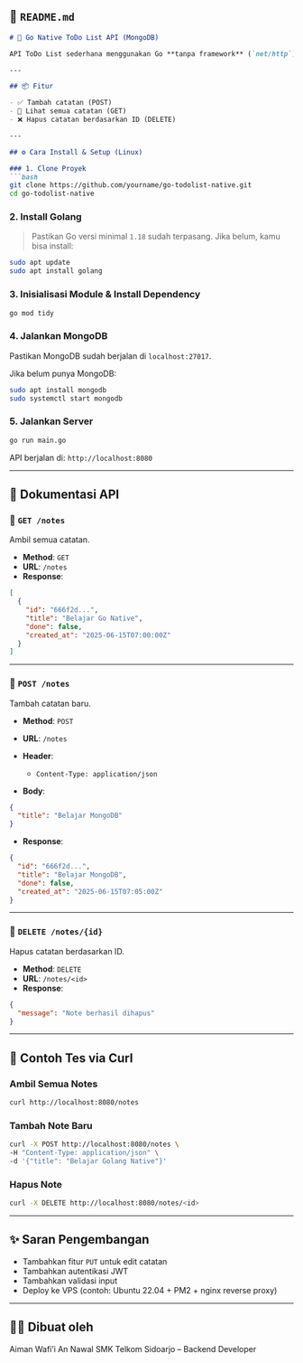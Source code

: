 ## 📄 `README.md`

````markdown
# 📝 Go Native ToDo List API (MongoDB)

API ToDo List sederhana menggunakan Go **tanpa framework** (`net/http`) dan MongoDB sebagai database.

---

## 📦 Fitur

- ✅ Tambah catatan (POST)
- 📃 Lihat semua catatan (GET)
- ❌ Hapus catatan berdasarkan ID (DELETE)

---

## ⚙️ Cara Install & Setup (Linux)

### 1. Clone Proyek
```bash
git clone https://github.com/yourname/go-todolist-native.git
cd go-todolist-native
````

### 2. Install Golang

> Pastikan Go versi minimal `1.18` sudah terpasang.
> Jika belum, kamu bisa install:

```bash
sudo apt update
sudo apt install golang
```

### 3. Inisialisasi Module & Install Dependency

```bash
go mod tidy
```

### 4. Jalankan MongoDB

Pastikan MongoDB sudah berjalan di `localhost:27017`.

Jika belum punya MongoDB:

```bash
sudo apt install mongodb
sudo systemctl start mongodb
```

### 5. Jalankan Server

```bash
go run main.go
```

API berjalan di: `http://localhost:8080`

---

## 🔌 Dokumentasi API

### 🔹 `GET /notes`

Ambil semua catatan.

* **Method**: `GET`
* **URL**: `/notes`
* **Response**:

```json
[
  {
    "id": "666f2d...",
    "title": "Belajar Go Native",
    "done": false,
    "created_at": "2025-06-15T07:00:00Z"
  }
]
```

---

### 🔹 `POST /notes`

Tambah catatan baru.

* **Method**: `POST`
* **URL**: `/notes`
* **Header**:

  * `Content-Type: application/json`
* **Body**:

```json
{
  "title": "Belajar MongoDB"
}
```

* **Response**:

```json
{
  "id": "666f2d...",
  "title": "Belajar MongoDB",
  "done": false,
  "created_at": "2025-06-15T07:05:00Z"
}
```

---

### 🔹 `DELETE /notes/{id}`

Hapus catatan berdasarkan ID.

* **Method**: `DELETE`
* **URL**: `/notes/<id>`
* **Response**:

```json
{
  "message": "Note berhasil dihapus"
}
```

---

## 🐘 Contoh Tes via Curl

### Ambil Semua Notes

```bash
curl http://localhost:8080/notes
```

### Tambah Note Baru

```bash
curl -X POST http://localhost:8080/notes \
-H "Content-Type: application/json" \
-d '{"title": "Belajar Golang Native"}'
```

### Hapus Note

```bash
curl -X DELETE http://localhost:8080/notes/<id>
```

---

## ✨ Saran Pengembangan

* Tambahkan fitur `PUT` untuk edit catatan
* Tambahkan autentikasi JWT
* Tambahkan validasi input
* Deploy ke VPS (contoh: Ubuntu 22.04 + PM2 + nginx reverse proxy)

---

## 🧑‍💻 Dibuat oleh

Aiman Wafi’i An Nawal
SMK Telkom Sidoarjo – Backend Developer
